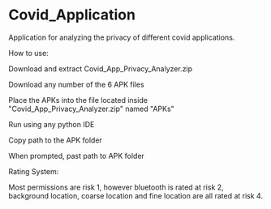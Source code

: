 # Covid_Application
Application for analyzing the privacy of different covid applications.

How to use:

Download and extract Covid_App_Privacy_Analyzer.zip

Download any number of the 6 APK files

Place the APKs into the file located inside "Covid_App_Privacy_Analyzer.zip" named "APKs"

Run using any python IDE

Copy path to the APK folder

When prompted, past path to APK folder




Rating System:

Most permissions are risk 1, however bluetooth is rated at risk 2, background location, coarse location and fine location are all rated at risk 4.
